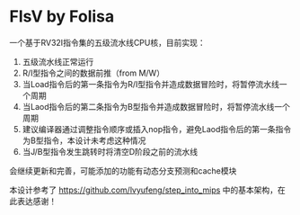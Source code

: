 # FlsV by Folisa

一个基于RV32I指令集的五级流水线CPU核，目前实现：
1. 五级流水线正常运行
2. R/I型指令之间的数据前推（from M/W）
3. 当Load指令后的第一条指令为R/I型指令并造成数据冒险时，将暂停流水线一个周期
4. 当Laod指令后的第二条指令为B型指令并造成数据冒险时，将暂停流水线一个周期
5. 建议编译器通过调整指令顺序或插入nop指令，避免Laod指令后的第一条指令为B型指令，本设计未考虑这种情况
6. 当J/B型指令发生跳转时将清空D阶段之前的流水线

会继续更新和完善，可能添加的功能有动态分支预测和cache模块

本设计参考了 https://github.com/lvyufeng/step_into_mips 中的基本架构，在此表达感谢！
